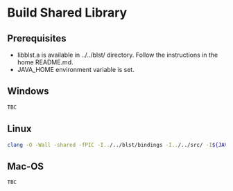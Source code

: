 # Build Shared Library

## Prerequisites

* libblst.a is available in ../../blst/ directory. Follow the instructions in the home README.md.
* JAVA_HOME environment variable is set.

## Windows

```bat
TBC
```

## Linux

```bash
clang -O -Wall -shared -fPIC -I../../blst/bindings -I../../src/ -I${JAVA_HOME}/include -I${JAVA_HOME}/include/linux -o lib/libckzg4844jni.so c_kzg_4844_jni.c ../../src/c_kzg_4844.c ../../blst/libblst.a
```

## Mac-OS

```bash
TBC
```
